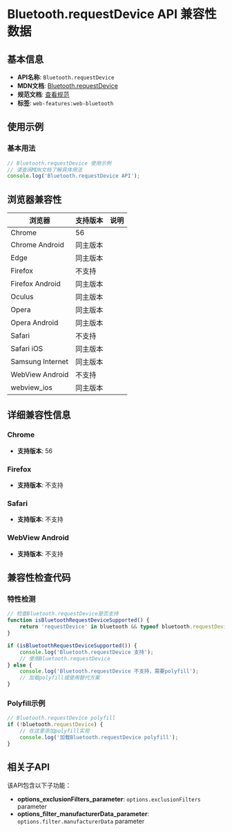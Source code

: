 # Bluetooth.requestDevice API 兼容性数据

## 基本信息

- **API名称**: `Bluetooth.requestDevice`
- **MDN文档**: [Bluetooth.requestDevice](https://developer.mozilla.org/docs/Web/API/Bluetooth/requestDevice)
- **规范文档**: [查看规范](https://webbluetoothcg.github.io/web-bluetooth/#dom-bluetooth-requestdevice)
- **标签**: `web-features:web-bluetooth`

## 使用示例

### 基本用法

```javascript
// Bluetooth.requestDevice 使用示例
// 请查阅MDN文档了解具体用法
console.log('Bluetooth.requestDevice API');
```

## 浏览器兼容性

| 浏览器 | 支持版本 | 说明 |
|--------|----------|------|
| Chrome | 56 |  |
| Chrome Android | 同主版本 |  |
| Edge | 同主版本 |  |
| Firefox | 不支持 |  |
| Firefox Android | 同主版本 |  |
| Oculus | 同主版本 |  |
| Opera | 同主版本 |  |
| Opera Android | 同主版本 |  |
| Safari | 不支持 |  |
| Safari iOS | 同主版本 |  |
| Samsung Internet | 同主版本 |  |
| WebView Android | 不支持 |  |
| webview_ios | 同主版本 |  |

## 详细兼容性信息

### Chrome

- **支持版本**: 56

### Firefox

- **支持版本**: 不支持

### Safari

- **支持版本**: 不支持

### WebView Android

- **支持版本**: 不支持

## 兼容性检查代码

### 特性检测

```javascript
// 检查Bluetooth.requestDevice是否支持
function isBluetoothRequestDeviceSupported() {
    return 'requestDevice' in bluetooth && typeof bluetooth.requestDevice === 'function';
}

if (isBluetoothRequestDeviceSupported()) {
    console.log('Bluetooth.requestDevice 支持');
    // 使用Bluetooth.requestDevice
} else {
    console.log('Bluetooth.requestDevice 不支持，需要polyfill');
    // 加载polyfill或使用替代方案
}
```

### Polyfill示例

```javascript
// Bluetooth.requestDevice polyfill
if (!bluetooth.requestDevice) {
    // 在这里添加polyfill实现
    console.log('加载Bluetooth.requestDevice polyfill');
}
```

## 相关子API

该API包含以下子功能：

- **options_exclusionFilters_parameter**: `options.exclusionFilters` parameter
- **options_filter_manufacturerData_parameter**: `options.filter.manufacturerData` parameter

